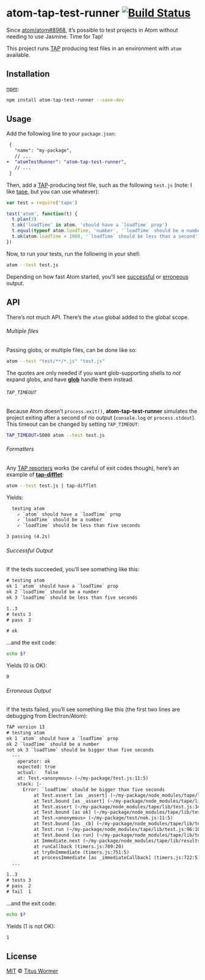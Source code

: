 # atom-tap-test-runner [![Build Status][travis-badge]][travis]

Since [atom/atom#8968][pr], it’s possible to test projects in Atom
without needing to use Jasmine.  Time for Tap!

This project runs [TAP][] producing test files in an environment with
`atom` available.

## Installation

[npm][]:

```bash
npm install atom-tap-test-runner --save-dev
```

## Usage

Add the following line to your `package.json`:

```diff
 {
   "name": "my-package",
   // ...
+  "atomTestRunner": "atom-tap-test-runner",
   // ...
 }
```

Then, add a [TAP][]-producing test file, such as the following
`test.js` (note: I like [tape][], but you can use whatever):

```js
var test = require('tape')

test('atom', function(t) {
  t.plan(3)
  t.ok('loadTime' in atom, 'should have a `loadTime` prop')
  t.equal(typeof atom.loadTime, 'number', '`loadTime` should be a number')
  t.ok(atom.loadTime < 1000, '`loadTime` should be less than a second')
})
```

Now, to run your tests, run the following in your shell:

```sh
atom --test test.js
```

Depending on how fast Atom started, you’ll see [successful][] or
[erroneous][] output.

## API

There’s not much API.  There’s the `atom` global added to the global
scope.

###### Multiple files

Passing globs, or multiple files, can be done like so:

```sh
atom --test "test/**/*.js" "test.js"
```

The quotes are only needed if you want glob-supporting shells to
_not_ expand globs, and have [**glob**][glob] handle them instead.

###### `TAP_TIMEOUT`

Because Atom doesn’t `process.exit()`, **atom-tap-test-runner** simulates
the project exiting after a second of no output (`console.log` or
`process.stdout`).  This timeout can be changed by setting `TAP_TIMEOUT`:

```sh
TAP_TIMEOUT=5000 atom --test test.js
```

###### Formatters

Any [TAP reporters][reporters] works (be careful of exit codes though),
here’s an example of [**tap-difflet**][tap-difflet]:

```sh
atom --test test.js | tap-difflet
```

Yields:

```txt
  testing atom
    ✓ `atom` should have a `loadTime` prop
    ✓ `loadTime` should be a number
    ✓ `loadTime` should be less than five seconds

3 passing (4.2s)
```

###### Successful Output

If the tests succeeded, you’ll see something like this:

```txt
# testing atom
ok 1 `atom` should have a `loadTime` prop
ok 2 `loadTime` should be a number
ok 3 `loadTime` should be less than five seconds

1..3
# tests 3
# pass  3

# ok
```

...and the exit code:

```sh
echo $?
```

Yields (0 is OK):

```txt
0
```

###### Erroneous Output

If the tests failed, you’ll see something like this (the first two
lines are debugging from Electron/Atom):

```txt
TAP version 13
# testing atom
ok 1 `atom` should have a `loadTime` prop
ok 2 `loadTime` should be a number
not ok 3 `loadTime` should be bigger than five seconds
  ---
    operator: ok
    expected: true
    actual:   false
    at: Test.<anonymous> (~/my-package/test.js:11:5)
    stack: |-
      Error: `loadTime` should be bigger than five seconds
          at Test.assert [as _assert] (~/my-package/node_modules/tape/lib/test.js:226:54)
          at Test.bound [as _assert] (~/my-package/node_modules/tape/lib/test.js:77:32)
          at Test.assert (~/my-package/node_modules/tape/lib/test.js:344:10)
          at Test.bound [as ok] (~/my-package/node_modules/tape/lib/test.js:77:32)
          at Test.<anonymous> (~/my-package/test/nok.js:11:5)
          at Test.bound [as _cb] (~/my-package/node_modules/tape/lib/test.js:77:32)
          at Test.run (~/my-package/node_modules/tape/lib/test.js:96:10)
          at Test.bound [as run] (~/my-package/node_modules/tape/lib/test.js:77:32)
          at Immediate.next (~/my-package/node_modules/tape/lib/results.js:75:19)
          at runCallback (timers.js:789:20)
          at tryOnImmediate (timers.js:751:5)
          at processImmediate [as _immediateCallback] (timers.js:722:5)
  ...

1..3
# tests 3
# pass  2
# fail  1
```

...and the exit code:

```sh
echo $?
```

Yields (1 is not OK):

```txt
1
```

## License

[MIT][license] © [Titus Wormer][author]

<!-- Definitions -->

[travis-badge]: https://img.shields.io/travis/wooorm/atom-tap-test-runner.svg

[travis]: https://travis-ci.org/wooorm/atom-tap-test-runner

[npm]: https://docs.npmjs.com/cli/install

[license]: license

[author]: https://wooorm.com

[pr]: https://github.com/atom/atom/pull/8968

[tap]: https://testanything.org

[tape]: https://github.com/substack/tape

[successful]: #successful-output

[erroneous]: #erroneous-output

[reporters]: https://github.com/substack/tape#pretty-reporters

[tap-difflet]: https://github.com/namuol/tap-difflet

[glob]: https://www.npmjs.com/package/glob
